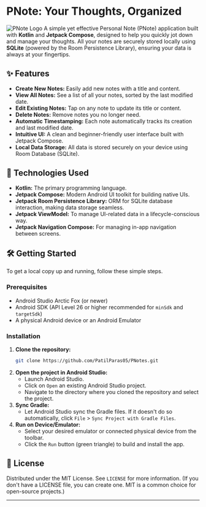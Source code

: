 # PNote: Your Thoughts, Organized

![PNote Logo]([logo.png](https://raw.githubusercontent.com/PatilParas05/YOUR_REPO_NAME/main/Screenshot/pnote_logo.png)) A simple yet effective Personal Note (PNote) application built with **Kotlin** and **Jetpack Compose**, designed to help you quickly jot down and manage your thoughts. All your notes are securely stored locally using **SQLite** (powered by the Room Persistence Library), ensuring your data is always at your fingertips.

## ✨ Features

* **Create New Notes:** Easily add new notes with a title and content.
* **View All Notes:** See a list of all your notes, sorted by the last modified date.
* **Edit Existing Notes:** Tap on any note to update its title or content.
* **Delete Notes:** Remove notes you no longer need.
* **Automatic Timestamping:** Each note automatically tracks its creation and last modified date.
* **Intuitive UI:** A clean and beginner-friendly user interface built with Jetpack Compose.
* **Local Data Storage:** All data is stored securely on your device using Room Database (SQLite).

## 🚀 Technologies Used

* **Kotlin:** The primary programming language.
* **Jetpack Compose:** Modern Android UI toolkit for building native UIs.
* **Jetpack Room Persistence Library:** ORM for SQLite database interaction, making data storage seamless.
* **Jetpack ViewModel:** To manage UI-related data in a lifecycle-conscious way.
* **Jetpack Navigation Compose:** For managing in-app navigation between screens.

## 🛠️ Getting Started

To get a local copy up and running, follow these simple steps.

### Prerequisites

* Android Studio Arctic Fox (or newer)
* Android SDK (API Level 26 or higher recommended for `minSdk` and `targetSdk`)
* A physical Android device or an Android Emulator

### Installation

1.  **Clone the repository:**
    ```bash
    git clone https://github.com/PatilParas05/PNotes.git
    ```
2.  **Open the project in Android Studio:**
    * Launch Android Studio.
    * Click on `Open` an existing Android Studio project.
    * Navigate to the directory where you cloned the repository and select the project.
3.  **Sync Gradle:**
    * Let Android Studio sync the Gradle files. If it doesn't do so automatically, click `File` > `Sync Project with Gradle Files`.
4.  **Run on Device/Emulator:**
    * Select your desired emulator or connected physical device from the toolbar.
    * Click the `Run` button (green triangle) to build and install the app.

## 📄 License

Distributed under the MIT License. See `LICENSE` for more information.
(If you don't have a LICENSE file, you can create one. MIT is a common choice for open-source projects.)

---
